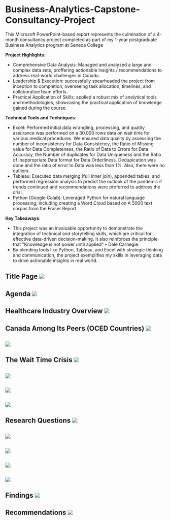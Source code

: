 # Business-Analytics-Capstone-Consultancy-Project
This Microsoft PowerPoint-based report represents the culmination of a 4-month consultancy project completed as part of my 1-year postgraduate Business Analytics program at Seneca College
  
**Project Highlights**:
  - Comprehensive Data Analysis: Managed and analyzed a large and complex data sets, proffering actionable insights / recommendations to address real-world challenges in Canada.
  - Leadership & Execution: successfully spearheaded the project from inception to completion, overseeing task allocation, timelines, and collaborative team efforts.
  - Practical Application of Skills: applied a robust mix of analytical tools and methodologies, showcasing the practical application of knowledge gained during the course.
    
**Technical Tools and Techniques**:
- Excel: Performed initial data wrangling, processing, and quality assurance was performed on a 30,000 rows data on wait time for various medical procedures. We ensured data quality by assessing the number of inconsistency for Data Consistency, the Ratio of Missing value for Data Completeness, the Ratio of Data to Errors for Data Accuracy, the Number of duplicates for Data Uniqueness and the Ratio of Inappropriate Data format for Data Orderliness. Dedupication was done and the ratio of error to Data was less than 1%. Also, there were no outliers.
- Tableau: Executed data merging (full inner join), appended tables, and performed regression analysis to predict the outlook of the pandemic if trends continued and recommendations were proferred to address the crisi.
- Python (Google Colab): Leveraged Python for natural language processing, including creating a Word Cloud based on A 5000 text corpus from the Fraser Report.
  
**Key Takeaways**:
- This project was an invaluable opportunity to demonstrate the integration of technical and storytelling skills, which are critical for effective data-driven decision-making. It also reinforces the principle that "Knowledge is not power until applied" – Dale Carnegie.
- By blending tools like Python, Tableau, and Excel with strategic thinking and communication, the project exemplifies my skills in leveraging data to drive actionable insights in real world.

**Title Page**
![](Business_Analytics_Capstone_Project_Title_Page.png)
---
**Agenda**
![](Capstone_Consultancy_Project_Agenda.png)
---
**Healthcare Industry Overview**
![](Capstone_Consultancy_Project_Industry_Overview.png)
---
**Canada Among Its Peers (OCED Countries)**
![](Capstone_Consultancy_Project_Canada_Among_Peers.png)
---
![](Capstone_Consultancy_Project_Canada_Among_Peers_2.png)
---
**The Wait Time Crisis**
![](Capstone_Consultancy_Project_Wait_Time_Crisis.png)
---
![](Capstone_Consultancy_Project_Wait_Time_Crisis_Word_Cloud.png)
---
![](Capstone_Consultancy_Project_Wait_Time_Crisis_3.png)
---
![](Capstone_Consultancy_Project_Wait_Time_Crisis_4.png)
---
**Research Questions**
![](Capstone_Consultancy_Project_Research_Questions.png)
---
![](Capstone_Consultancy_Project_Analysis_Finding.png)
---
![](Capstone_Consultancy_Project_Analysis_Finding2.png)
---
![](Capstone_Consultancy_Project_Analysis_Finding3.png)
---
![](Capstone_Consultancy_Project_Analysis_Finding_4.png)
---
**Findings**
![](Capstone_Consultancy_Project_Analysis_Finding_5.png)
---
**Recommendations**
![](Capstone_Consultancy_Project_Recommendations.png)
---
